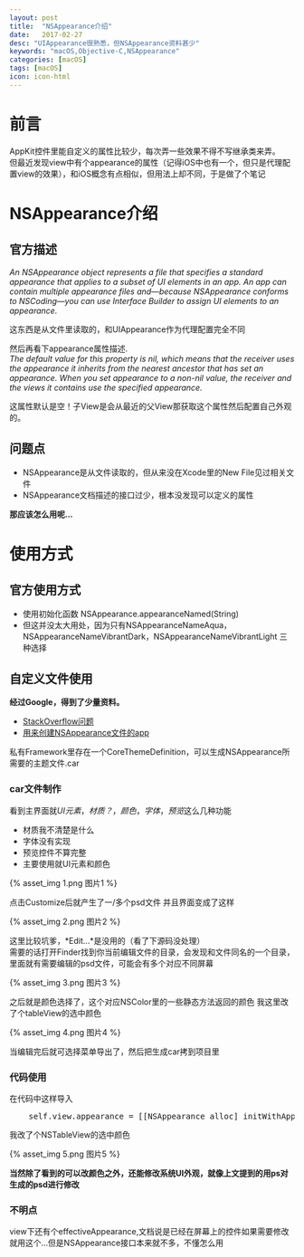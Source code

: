 ```yaml
---
layout: post
title:  "NSAppearance介绍"
date:   2017-02-27
desc: "UIAppearance很熟悉，但NSAppearance资料甚少"
keywords: "macOS,Objective-C,NSAppearance"
categories: [macOS]
tags: [macOS]
icon: icon-html
---
```


# 前言

AppKit控件里能自定义的属性比较少，每次弄一些效果不得不写继承类来弄。    
但最近发现view中有个appearance的属性（记得iOS中也有一个，但只是代理配置view的效果），和iOS概念有点相似，但用法上却不同，于是做了个笔记

# NSAppearance介绍
## 官方描述
*An NSAppearance object represents a file that specifies a standard appearance that applies to a subset of UI elements in an app. An app can contain multiple appearance files and—because NSAppearance conforms to NSCoding—you can use Interface Builder to assign UI elements to an appearance.*

这东西是从文件里读取的，和UIAppearance作为代理配置完全不同

然后再看下appearance属性描述.   
*The default value for this property is nil, which means that the receiver uses the appearance it inherits from the nearest ancestor that has set an appearance. When you set appearance to a non-nil value, the receiver and the views it contains use the specified appearance.*

这属性默认是空！子View是会从最近的父View那获取这个属性然后配置自己外观的。

## 问题点
* NSAppearance是从文件读取的，但从来没在Xcode里的New File见过相关文件
* NSAppearance文档描述的接口过少，根本没发现可以定义的属性

**那应该怎么用呢...**

# 使用方式

## 官方使用方式
* 使用初始化函数 NSAppearance.appearanceNamed(String)
* 但这并没太大用处，因为只有NSAppearanceNameAqua，NSAppearanceNameVibrantDark，NSAppearanceNameVibrantLight 三种选择

## 自定义文件使用

**经过Google，得到了少量资料。**

* [StackOverflow问题](http://stackoverflow.com/questions/19780577/how-can-i-make-an-appearance-file-for-nsappearance)
* [用来创建NSAppearance文件的app](https://github.com/insidegui/AppearanceMaker)

私有Framework里存在一个CoreThemeDefinition，可以生成NSAppearance所需要的主题文件.car

### car文件制作

看到主界面就*UI元素*，*材质？*，*颜色*，*字体*，*预览*这么几种功能

* 材质我不清楚是什么
* 字体没有实现
* 预览控件不算完整
* 主要使用就UI元素和颜色

{% asset_img 1.png 图片1 %}

点击Customize后就产生了一/多个psd文件
并且界面变成了这样

{% asset_img 2.png 图片2 %}

这里比较坑爹，*Edit...*是没用的（看了下源码没处理）    
需要的话打开Finder找到你当前编辑文件的目录，会发现和文件同名的一个目录，里面就有需要编辑的psd文件，可能会有多个对应不同屏幕

{% asset_img 3.png 图片3 %}

之后就是颜色选择了，这个对应NSColor里的一些静态方法返回的颜色
我这里改了个tableView的选中颜色

{% asset_img 4.png 图片4 %}

当编辑完后就可选择菜单导出了，然后把生成car拷到项目里

### 代码使用
在代码中这样导入
<pre>
    self.view.appearance = [[NSAppearance alloc] initWithAppearanceNamed:@"ContactsList" bundle:nil];
</pre>

我改了个NSTableView的选中颜色

{% asset_img 5.png 图片5 %}

**当然除了看到的可以改颜色之外，还能修改系统UI外观，就像上文提到的用ps对生成的psd进行修改**

### 不明点
view下还有个effectiveAppearance,文档说是已经在屏幕上的控件如果需要修改就用这个...但是NSAppearance接口本来就不多，不懂怎么用

